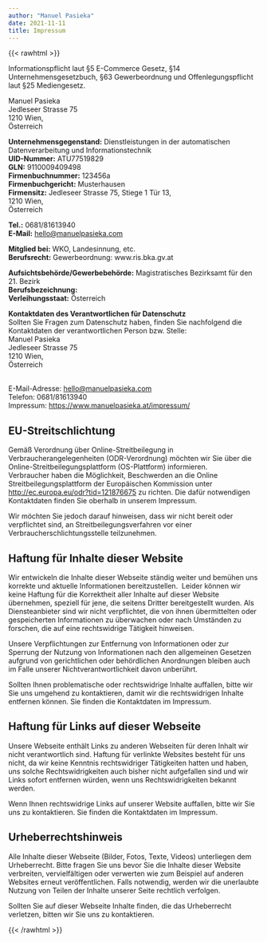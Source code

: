 ```yaml
---
author: "Manuel Pasieka"
date: 2021-11-11
title: Impressum 
---
```


{{< rawhtml >}}
<p class="adsimple-121876675">Informationspflicht laut §5 E-Commerce Gesetz, §14 Unternehmensgesetzbuch, §63 Gewerbeordnung und Offenlegungspflicht laut §25 Mediengesetz.</p>
<p class="adsimple-121876675">Manuel Pasieka<br/>Jedleseer Strasse 75<br />1210 Wien, <br />Österreich</p>
<p class="adsimple-121876675">
<strong>Unternehmensgegenstand:</strong> Dienstleistungen in der automatischen Datenverarbeitung und Informationstechnik <br />
<strong>UID-Nummer:</strong> ATU77519829 <br />
<strong>GLN:</strong> 9110009409498 <br />
<strong>Firmenbuchnummer:</strong> 123456a<br />
<strong>Firmenbuchgericht:</strong> Musterhausen<br />
<strong>Firmensitz:</strong> Jedleseer Strasse 75, Stiege 1 Tür 13, <br />1210 Wien, <br />Österreich </p>
<p class="adsimple-121876675">
<strong>Tel.:</strong> 0681/81613940<br />
<strong>E-Mail:</strong> <a href="mailto:hello@manuelpasieka.com">hello@manuelpasieka.com</a>
</p>
<p class="adsimple-121876675">
<strong>Mitglied bei:</strong> WKO, Landesinnung, etc.<br />
<strong>Berufsrecht:</strong> Gewerbeordnung: www.ris.bka.gv.at</p>
<p class="adsimple-121876675">
<strong>Aufsichtsbehörde/Gewerbebehörde:</strong> Magistratisches Bezirksamt für den 21. Bezirk<br />
<strong>Berufsbezeichnung:</strong> <br />
<strong>Verleihungsstaat:</strong> Österreich</p>
<p class="adsimple-121876675">
<strong>Kontaktdaten des Verantwortlichen für Datenschutz</strong>
<br />Sollten Sie Fragen zum Datenschutz haben, finden Sie nachfolgend die Kontaktdaten der verantwortlichen Person bzw. Stelle:<br />Manuel Pasieka<br />
Jedleseer Strasse 75<br />1210 Wien, <br />Österreich</p>
<br />E-Mail-Adresse: <a href="mailto:hello@manuelpasieka.com">hello@manuelpasieka.com</a>
<br />Telefon: 0681/81613940<br />Impressum: <a href="https://www.manuelpasieka.at/impressum/" target="_self" rel="noopener">https://www.manuelpasieka.at/impressum/</a>
</p>
<h2 id="eu-streitschlichtung" class="adsimple-121876675">EU-Streitschlichtung</h2>
<p>Gemäß Verordnung über Online-Streitbeilegung in Verbraucherangelegenheiten (ODR-Verordnung) möchten wir Sie über die Online-Streitbeilegungsplattform (OS-Plattform) informieren.<br />
Verbraucher haben die Möglichkeit, Beschwerden an die Online Streitbeilegungsplattform der Europäischen Kommission unter <a class="adsimple-121876675" href="https://ec.europa.eu/consumers/odr/main/index.cfm?event=main.home2.show&amp;lng=DE" target="_blank" rel="noopener">http://ec.europa.eu/odr?tid=121876675</a> zu richten. Die dafür notwendigen Kontaktdaten finden Sie oberhalb in unserem Impressum.</p>
<p>Wir möchten Sie jedoch darauf hinweisen, dass wir nicht bereit oder verpflichtet sind, an Streitbeilegungsverfahren vor einer Verbraucherschlichtungsstelle teilzunehmen.</p>
<h2 id="haftung-fuer-inhalte-dieser-webseite" class="adsimple-121876675">Haftung für Inhalte dieser Website</h2>
<p>Wir entwickeln die Inhalte dieser Webseite ständig weiter und bemühen uns korrekte und aktuelle Informationen bereitzustellen.  Leider können wir keine Haftung für die Korrektheit aller Inhalte auf dieser Website übernehmen, speziell für jene, die seitens Dritter bereitgestellt wurden. Als Diensteanbieter sind wir nicht verpflichtet, die von ihnen übermittelten oder gespeicherten Informationen zu überwachen oder nach Umständen zu forschen, die auf eine rechtswidrige Tätigkeit hinweisen.</p>
<p>Unsere Verpflichtungen zur Entfernung von Informationen oder zur Sperrung der Nutzung von Informationen nach den allgemeinen Gesetzen aufgrund von gerichtlichen oder behördlichen Anordnungen bleiben auch im Falle unserer Nichtverantwortlichkeit davon unberührt.</p>
<p>Sollten Ihnen problematische oder rechtswidrige Inhalte auffallen, bitte wir Sie uns umgehend zu kontaktieren, damit wir die rechtswidrigen Inhalte entfernen können. Sie finden die Kontaktdaten im Impressum.</p>
<h2 id="haftung-links-webseite" class="adsimple-121876675">Haftung für Links auf dieser Webseite</h2>
<p>Unsere Webseite enthält Links zu anderen Webseiten für deren Inhalt wir nicht verantwortlich sind. Haftung für verlinkte Websites besteht für uns nicht, da wir keine Kenntnis rechtswidriger Tätigkeiten hatten und haben, uns solche Rechtswidrigkeiten auch bisher nicht aufgefallen sind und wir Links sofort entfernen würden, wenn uns Rechtswidrigkeiten bekannt werden.</p>
<p>Wenn Ihnen rechtswidrige Links auf unserer Website auffallen, bitte wir Sie uns zu kontaktieren. Sie finden die Kontaktdaten im Impressum.</p>
<h2 id="urheberrechtshinweis" class="adsimple-121876675">Urheberrechtshinweis</h2>
<p>Alle Inhalte dieser Webseite (Bilder, Fotos, Texte, Videos) unterliegen dem Urheberrecht. Bitte fragen Sie uns bevor Sie die Inhalte dieser Website verbreiten, vervielfältigen oder verwerten wie zum Beispiel auf anderen Websites erneut veröffentlichen. Falls notwendig, werden wir die unerlaubte Nutzung von Teilen der Inhalte unserer Seite rechtlich verfolgen.</p>
<p>Sollten Sie auf dieser Webseite Inhalte finden, die das Urheberrecht verletzen, bitten wir Sie uns zu kontaktieren.</p>

{{< /rawhtml >}}
